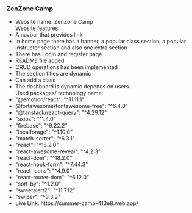 ### ZenZone Camp
<ul>
<li>Website name: ZenZone Camp</li>
Website features: 
<li>A navbar that provides link</li>
<li>In home page there has a banner, a popular class section, a popular instructor section and also one extra section</li>
<li>There has Login and register page</li>
<li>README file added</li>
<li>CRUD operations has been implemented</li>
<li>The section titles are dynamic</li>
<li>Can add a class</li>
<li>The dashboard is dynamic depends on users.</li>
Used packages/ technology name:
<li>"@emotion/react": "^11.11.1"</li>
<li>@fortawesome/fontawesome-free": "^6.4.0"</li>
<li>"@tanstack/react-query": "^4.29.12"</li>
<li>"axios": "^1.4.0"</li>
<li>"firebase": "^9.22.2"</li>
<li>"localforage": "^1.10.0"</li>
<li>"match-sorter": "^6.3.1"</li>
<li>"react": "^18.2.0"</li>
<li>"react-awesome-reveal": "^4.2.3"</li>
<li>"react-dom": "^18.2.0"</li>
<li>"react-hook-form": "^7.44.3"</li>
<li>"react-icons": "^4.9.0"</li>
<li>"react-router-dom": "^6.12.0"</li>
<li>"sort-by": "^1.2.0"</li>
<li>"sweetalert2": "^11.7.12"</li>
<li>"swiper": "^9.3.2"</li>
<li>Live Link: https://summer-camp-413e8.web.app/ </li>
</ul>